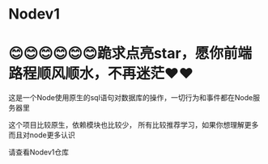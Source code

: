 # Nodev1
# 😊😊😊😊😊😊跪求点亮star，愿你前端路程顺风顺水，不再迷茫❤❤
 这是一个Node使用原生的sql语句对数据库的操作，一切行为和事件都在Node服务器里
 
这个项目比较原生，依赖模块也比较少，
所有比较推荐学习，如果你想理解更多而且对node更多认识

请查看Nodev1仓库
